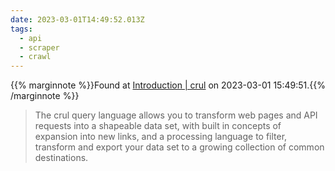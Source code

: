 ```yaml
---
date: 2023-03-01T14:49:52.013Z
tags:
  - api
  - scraper
  - crawl
---
```

{{% marginnote %}}Found at [Introduction | crul](https://www.crul.com/docs/introduction) on 2023-03-01 15:49:51.{{% /marginnote %}}

> The crul query language allows you to transform web pages and API requests into a shapeable data set, with built in concepts of expansion into new links, and a processing language to filter, transform and export your data set to a growing collection of common destinations.

